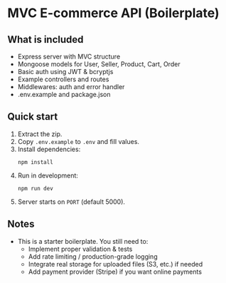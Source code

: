 # MVC E-commerce API (Boilerplate)
## What is included
- Express server with MVC structure
- Mongoose models for User, Seller, Product, Cart, Order
- Basic auth using JWT & bcryptjs
- Example controllers and routes
- Middlewares: auth and error handler
- .env.example and package.json

## Quick start
1. Extract the zip.
2. Copy `.env.example` to `.env` and fill values.
3. Install dependencies:
   ```
   npm install
   ```
4. Run in development:
   ```
   npm run dev
   ```
5. Server starts on `PORT` (default 5000).

## Notes
- This is a starter boilerplate. You still need to:
  - Implement proper validation & tests
  - Add rate limiting / production-grade logging
  - Integrate real storage for uploaded files (S3, etc.) if needed
  - Add payment provider (Stripe) if you want online payments
